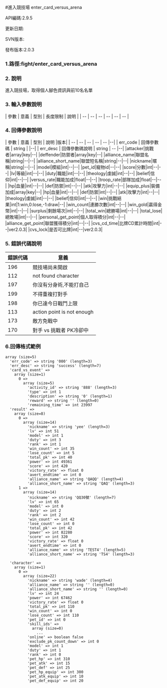 #進入競技場 enter_card_versus_arena





API編碼:2.9.5

> 


更新日期:

> 

SVN版本:

> 

發布版本:2.0.3
### 1.路徑:fight/enter_card_versus_arena

### 2. 說明
進入競技場，取得個人腳色資訊與前10名名單

### 3. 輸入參數說明


| 參數 | 意義 | 型別 | 長度限制 | 說明 |
| -- | -- | -- | -- | -- | -- |


### 4. 回傳參數說明
| 參數 | 意義 | 型別 | 說明 |版本|
| -- | -- | -- | -- | -- |--|
| err_code | 回傳參數碼 | string |  |--|
| err_desc | 回傳參數碼說明 | string | -- |--|
|attacker|挑戰者|array|key|--|
|deffender|防禦者|array|key|--|
|alliance_name|聯盟名稱|string|--|--|
|alliance_short_name|聯盟短名稱|string|--|--|
|nickname|暱稱|string|--|--|
|model|模組|int|--|--|
|pet_id|寵物id|--|--|
|score|分數|int|--|--|
|lv|等級|int|--|--|
|duty|職能|int|--|--|
|theology|虔誠|int|--|--|
|belief|信仰|int|--|--|
|versus_rate|職能加成|float|--|--|
|troop_rate|部隊加成|float|--|--|
|hp|血量|int|--|--|
|def|防禦|int|--|--|
|atk|攻擊力|int|--|--|
|equip_plus|裝備加成|array|key|--|
|hp|血量|int|--|--|
|def|防禦|int|--|--|
|atk|攻擊力|int|--|--|
|theology|虔誠|int|--|--|
|belief|信仰|int|--|--|
|win|挑戰結果|int|1:win,0:lose,-1:draw|--|
|win_count|連勝次數|int|--|--|
|win_gold|贏得金幣|int|--|--|
|surplus|剩餘場次|int|--|--|
|total_win|總勝場|int|--|--|
|total_lose|總敗場|int|--|--|
|personal_get_point|個人取得積分|int|--|--|
|alliance_get_point|聯盟獲得積分|int|--|--|
|cvs_cd_time|比牌CD累計時間|int|--|ver2.0.3|
|cvs_lock|是否可比牌|int|--|ver2.0.3|


### 5. 錯誤代碼說明
|錯誤代碼|意義|
|--|--|
|196|競技場尚未開啟|
|112|not found character|
|197|你沒有分身術,不能打自己|
|199|不得重複打對手|
|198|你已達今日戰鬥上限|
|113|action point is not enough|
|173|敵方免戰中|
|170|對手 vs 挑戰者 PK冷卻中|


### 6.回傳格式範例

```
array (size=5)
  'err_code' => string '000' (length=3)
  'err_desc' => string 'success' (length=7)
  'card_vs_event' => 
    array (size=1)
      0 => 
        array (size=5)
          'activity_id' => string '888' (length=3)
          'type' => int 1
          'description' => string '0' (length=1)
          'reward' => string '' (length=0)
          'remaining_time' => int 23997
  'result' => 
    array (size=8)
      0 => 
        array (size=14)
          'nickname' => string 'yee' (length=3)
          'lv' => int 51
          'model' => int 1
          'duty' => int 3
          'rank' => int 1
          'win_count' => int 35
          'lose_count' => int 5
          'total_pk' => int 40
          'power' => int 49361
          'score' => int 420
          'victory_rate' => float 0
          'avert_endtime' => int 0
          'alliance_name' => string 'QAQQ' (length=4)
          'alliance_short_name' => string 'QAQ' (length=3)
      1 => 
        array (size=14)
          'nickname' => string 'QQ30號' (length=7)
          'lv' => int 65
          'model' => int 0
          'duty' => int 2
          'rank' => int 2
          'win_count' => int 42
          'lose_count' => int 0
          'total_pk' => int 42
          'power' => int 82280
          'score' => int 320
          'victory_rate' => float 0
          'avert_endtime' => int 0
          'alliance_name' => string 'TEST4' (length=5)
          'alliance_short_name' => string 'TS4' (length=3)

  'character' => 
    array (size=1)
      0 => 
        array (size=22)
          'nickname' => string 'wade' (length=4)
          'alliance_name' => string '' (length=0)
          'alliance_short_name' => string '' (length=0)
          'lv' => int 24
          'power' => int 67462
          'victory_rate' => float 0
          'total_pk' => int 110
          'win_count' => int 0
          'lose_count' => int 110
          'pet_id' => int 0
          'skill_ids' => 
            array (size=0)
              ...
          'online' => boolean false
          'exclude_pk_count_down' => int 0
          'model' => int 1
          'duty' => int 1
          'rank' => int 0
          'pet_hp' => int 310
          'pet_atk' => int 15
          'pet_def' => int 25
          'pet_hp_equip' => int 300
          'pet_atk_equip' => int 10
          'pet_def_equip' => int 20

```


